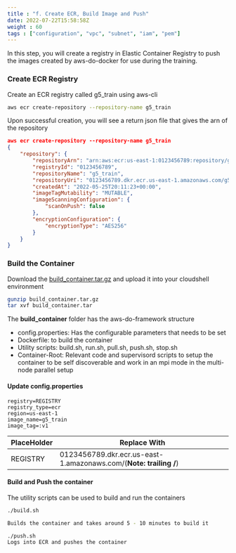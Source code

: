 ```yaml
---
title : "f. Create ECR, Build Image and Push"
date: 2022-07-22T15:58:58Z
weight : 60
tags : ["configuration", "vpc", "subnet", "iam", "pem"]
---
```


In this step, you will create a registry in Elastic Container Registry to push the images created by aws-do-docker for use during the training.

### Create ECR Registry
Create an ECR registry called g5_train using aws-cli

```bash
aws ecr create-repository --repository-name g5_train 
```

Upon successful creation, you will see a return json file that gives the arn of the repository

```json
aws ecr create-repository --repository-name g5_train 
{
    "repository": {
        "repositoryArn": "arn:aws:ecr:us-east-1:0123456789:repository/g5_train",
        "registryId": "0123456789",
        "repositoryName": "g5_train",
        "repositoryUri": "0123456789.dkr.ecr.us-east-1.amazonaws.com/g5_train",
        "createdAt": "2022-05-25T20:11:23+00:00",
        "imageTagMutability": "MUTABLE",
        "imageScanningConfiguration": {
            "scanOnPush": false
        },
        "encryptionConfiguration": {
            "encryptionType": "AES256"
        }
    }
}
```

### Build the Container


Download the [build_container.tar.gz](/scripts/batch_mnp/build_container.tar.gz) and upload it into your cloudshell environment

```bash
gunzip build_container.tar.gz
tar xvf build_container.tar
```

The **build_container** folder has the aws-do-framework structure
- config.properties: Has the configurable parameters that needs to be set
- Dockerfile: to build the container
- Utility scripts: build.sh, run.sh, pull.sh, push.sh, stop.sh
- Container-Root: Relevant code and supervisord scripts to setup the container to be self discoverable and work in an mpi mode in the multi-node parallel setup

#### Update config.properties
```
registry=REGISTRY
registry_type=ecr
region=us-east-1
image_name=g5_train
image_tag=:v1
```

| PlaceHolder     	| Replace With                 	|
|-----------------	|------------------------------	|
| REGISTRY       	| 0123456789.dkr.ecr.us-east-1.amazonaws.com/(**Note: trailing /**) 	|

#### Build and Push the container

The utility scripts can be used to build and run the containers

```bash
./build.sh

Builds the container and takes around 5 - 10 minutes to build it

./push.sh
Logs into ECR and pushes the container
```
